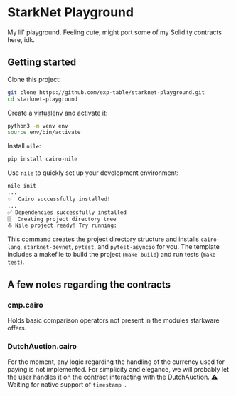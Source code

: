 # StarkNet Playground

My lil' playground. Feeling cute, might port some of my Solidity contracts here, idk.

## Getting started

Clone this project:
```sh
git clone https://github.com/exp-table/starknet-playground.git
cd starknet-playground
```

Create a [virtualenv](https://docs.python.org/3/library/venv.html) and activate it:

```sh
python3 -m venv env
source env/bin/activate
```

Install `nile`:

```sh
pip install cairo-nile
```

Use `nile` to quickly set up your development environment:

```sh
nile init
...
✨  Cairo successfully installed!
...
✅ Dependencies successfully installed
🗄  Creating project directory tree
⛵️ Nile project ready! Try running:
```
This command creates the project directory structure and installs `cairo-lang`, `starknet-devnet`, `pytest`, and `pytest-asyncio` for you. The template includes a makefile to build the project (`make build`) and run tests (`make test`).

## A few notes regarding the contracts
### cmp.cairo
Holds basic comparison operators not present in the modules starkware offers.

### DutchAuction.cairo
For the moment, any logic regarding the handling of the currency used for paying is not implemented. For simplicity and elegance, we will probably let the user handles it on the contract interacting with the DutchAuction.
⚠️ Waiting for native support of `timestamp `.